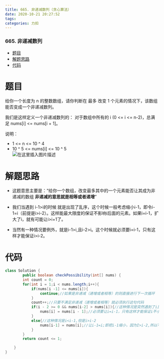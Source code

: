 ```yaml
---
title: 665. 非递减数列（贪心算法）
date: 2020-10-21 20:27:52
tags: 
categories: 力扣
---
```


<!--more-->

### 665\. 非递减数列

- [题目](#_3)
- [解题思路](#_15)
- [代码](#_21)

# 题目

给你一个长度为 n 的整数数组，请你判断在 最多 改变 1 个元素的情况下，该数组能否变成一个非递减数列。

我们是这样定义一个非递减数列的： 对于数组中所有的 i \(0 \<= i \<= n-2\)，总满足 nums\[i\] \<= nums\[i + 1\]。

说明：

- 1 \<= n \<= 10 \^ 4
- 10 \^ 5 \<= nums\[i\] \<= 10 \^ 5  
  ![在这里插入图片描述](https://img-blog.csdnimg.cn/20201021202332867.png?x-oss-process=image/watermark,type_ZmFuZ3poZW5naGVpdGk,shadow_10,text_aHR0cHM6Ly9ibG9nLmNzZG4ubmV0L3FxXzIxMDQwNTU5,size_16,color_FFFFFF,t_70#pic_center)

# 解题思路

- 这题意思主要是：“给你一个数组，改变最多其中的一个元素能否让其成为非递减的数组 **非递减的意思就是相等或者递增**”

- 我们当遇到 i-1>i的时候 就是出现了乱序，这个时候一般考虑缩小i-1，即令i-1=i（前提是i>i-2）。这样能最大限度的保证不影响i后面的元素。如果i=i-1，扩大了i，就有可能让i>i+1了。

- 当然有一种情况要例外，就是i-1>i,且i-2>i。这个时候就必须要i=i-1，只有这样才能保证i>i-2。

# 代码

```java
class Solution {
        public boolean checkPossibility(int[] nums) {
        int count = 0;
        for(int i = 1;i < nums.length;i++){
            if(nums[i -1] <= nums[i]){
                continue;//如果是非递减（递增或者相等）的则直接进行下一次循环
            }
            count++;//只要不满足非递减（递增或者相等）就必须执行这句代码
            if(i - 2 >= 0 && nums[i-2] > nums[i]){//这种情况是突然遇到了i比i-1小，同时小于i-2
                nums[i] = nums[i - 1];//必须要让i=i-1，只有这样才能保证i不小于i-2。
            }
            else{//这种情况是i<i-1,但是i>i-2
                nums[i-1] = nums[i];//让i-1=i;即把i-1缩小，因为I>i-2,所以不必担心前面的非递减性，之所以是缩小i-1，而不是让i=i-1;是为了避免i过大大于i+1.
            }
        }
        return count <= 1;

    }
}
```